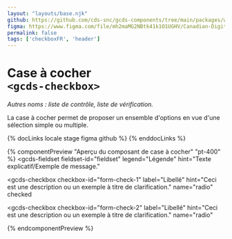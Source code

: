 ```yaml
---
layout: "layouts/base.njk"
github: https://github.com/cds-snc/gcds-components/tree/main/packages/web/src/components/gcds-checkbox
figma: https://www.figma.com/file/mh2maMG2NBtk41k1O1UGHV/Canadian-Digital-Service%E2%80%A8---GC-Design-System?node-id=2760%3A8318&t=ciEmm7GYyGAY73zZ-0
permalink: false
tags: ['checkboxFR', 'header']
---
```


# Case à cocher<br>`<gcds-checkbox>`

_Autres noms : liste de contrôle, liste de vérification._

La case à cocher permet de proposer un ensemble d'options en vue d'une sélection simple ou multiple.

{% docLinks locale stage figma github %}
{% enddocLinks %}

{% componentPreview "Aperçu du composant de case à cocher" "pt-400" %}
<gcds-fieldset
  fieldset-id="fieldset"
  legend="Légende"
  hint="Texte explicatif/Exemple de message."
>
  <gcds-checkbox
    checkbox-id="form-check-1"
    label="Libellé"
    hint="Ceci est une description ou un exemple à titre de clarification."
    name="radio"
    checked
  ></gcds-checkbox>
  <gcds-checkbox
    checkbox-id="form-check-2"
    label="Libellé"
    hint="Ceci est une description ou un exemple à titre de clarification."
    name="radio"
  ></gcds-checkbox>
</gcds-fieldset>
{% endcomponentPreview %}
